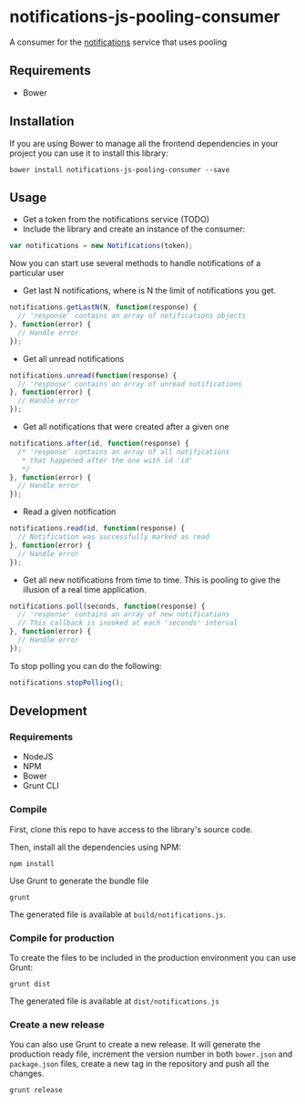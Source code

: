 # notifications-js-pooling-consumer
A consumer for the [notifications](https://github.com/samfcmc/bennu-notifications) service that uses pooling

## Requirements
* Bower

## Installation
If you are using Bower to manage all the frontend dependencies in your project you can use it to install this library:
```shell
bower install notifications-js-pooling-consumer --save
```

## Usage
* Get a token from the notifications service (TODO)
* Include the library and create an instance of the consumer:
```javascript
var notifications = new Notifications(token);
```
Now you can start use several methods to handle notifications of a particular user

* Get last N notifications, where is N the limit of notifications you get.

```javascript
notifications.getLastN(N, function(response) {
  // 'response' contains an array of notifications objects
}, function(error) {
  // Handle error
});
```

* Get all unread notifications

```javascript
notifications.unread(function(response) {
  // 'response' contains an array of unread notifications
}, function(error) {
  // Handle error
});
```

* Get all notifications that were created after a given one

```javascript
notifications.after(id, function(response) {
  /* 'response' contains an array of all notifications
   * that happened after the one with id 'id'
   */
}, function(error) {
  // Handle error
});
```

* Read a given notification

```javascript
notifications.read(id, function(response) {
  // Notification was successfully marked as read
}, function(error) {
  // Handle error
});
```

* Get all new notifications from time to time.
This is pooling to give the illusion of a real time application.

```javascript
notifications.poll(seconds, function(response) {
  // 'response' contains an array of new notifications
  // This callback is invoked at each 'seconds' interval
}, function(error) {
  // Handle error
});
```

To stop polling you can do the following:
```javascript
notifications.stopPolling();
```

## Development
### Requirements
* NodeJS
* NPM
* Bower
* Grunt CLI

### Compile
First, clone this repo to have access to the library's source code.

Then, install all the dependencies using NPM:
```shell
npm install
```

Use Grunt to generate the bundle file
```shell
grunt
```

The generated file is available at `build/notifications.js`.

### Compile for production
To create the files to be included in the production environment you can use Grunt:
```shell
grunt dist
```

The generated file is available at `dist/notifications.js`

### Create a new release
You can also use Grunt to create a new release. It will generate the production ready file, increment the version number in both `bower.json` and `package.json` files, create a new tag in the repository and push all the changes.
```shell
grunt release
```
